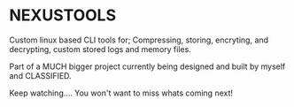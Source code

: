 # NEXUSTOOLS
Custom linux based CLI tools for;
Compressing, storing, encryting, and decrypting,
custom stored logs and memory files. 

Part of a MUCH bigger project currently being 
designed and built by myself and CLASSIFIED.

Keep watching....
You won't want to miss whats coming next!
